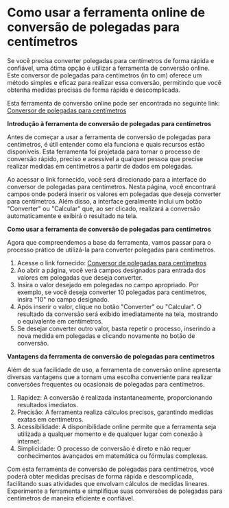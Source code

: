 Como usar a ferramenta online de conversão de polegadas para centímetros
========================================================================

Se você precisa converter polegadas para centímetros de forma rápida e confiável, uma ótima opção é utilizar a ferramenta de conversão online. Este conversor de polegadas para centímetros (in to cm) oferece um método simples e eficaz para realizar essa conversão, permitindo que você obtenha medidas precisas de forma rápida e descomplicada.

Esta ferramenta de conversão online pode ser encontrada no seguinte link: [Conversor de polegadas para centímetros](https://www.onlinecalculatorsfree.com/pt/convert/inch-to-cm.html)

**Introdução à ferramenta de conversão de polegadas para centímetros**

Antes de começar a usar a ferramenta de conversão de polegadas para centímetros, é útil entender como ela funciona e quais recursos estão disponíveis. Esta ferramenta foi projetada para tornar o processo de conversão rápido, preciso e acessível a qualquer pessoa que precise realizar medidas em centímetros a partir de dados em polegadas.

Ao acessar o link fornecido, você será direcionado para a interface do conversor de polegadas para centímetros. Nesta página, você encontrará campos onde poderá inserir os valores em polegadas que deseja converter para centímetros. Além disso, a interface geralmente inclui um botão "Converter" ou "Calcular" que, ao ser clicado, realizará a conversão automaticamente e exibirá o resultado na tela.

**Como usar a ferramenta de conversão de polegadas para centímetros**

Agora que compreendemos a base da ferramenta, vamos passar para o processo prático de utilizá-la para converter polegadas para centímetros.

1. Acesse o link fornecido: [Conversor de polegadas para centímetros](https://www.onlinecalculatorsfree.com/pt/convert/inch-to-cm.html)
2. Ao abrir a página, você verá campos designados para entrada dos valores em polegadas que deseja converter.
3. Insira o valor desejado em polegadas no campo apropriado. Por exemplo, se você deseja converter 10 polegadas para centímetros, insira "10" no campo designado.
4. Após inserir o valor, clique no botão "Converter" ou "Calcular". O resultado da conversão será exibido imediatamente na tela, mostrando o equivalente em centímetros.
5. Se desejar converter outro valor, basta repetir o processo, inserindo a nova medida em polegadas e clicando novamente no botão de conversão.

**Vantagens da ferramenta de conversão de polegadas para centímetros**

Além de sua facilidade de uso, a ferramenta de conversão online apresenta diversas vantagens que a tornam uma escolha conveniente para realizar conversões frequentes ou ocasionais de polegadas para centímetros.

1. Rapidez: A conversão é realizada instantaneamente, proporcionando resultados imediatos.
2. Precisão: A ferramenta realiza cálculos precisos, garantindo medidas exatas em centímetros.
3. Acessibilidade: A disponibilidade online permite que a ferramenta seja utilizada a qualquer momento e de qualquer lugar com conexão à internet.
4. Simplicidade: O processo de conversão é direto e não requer conhecimentos avançados em matemática ou fórmulas complexas.

Com esta ferramenta de conversão de polegadas para centímetros, você poderá obter medidas precisas de forma rápida e descomplicada, facilitando suas atividades que envolvam cálculos de medidas lineares. Experimente a ferramenta e simplifique suas conversões de polegadas para centímetros de maneira eficiente e confiável.